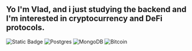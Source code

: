 ## Yo I'm Vlad, and i just studying the **backend** and I'm interested in **cryptocurrency** and **DeFi** protocols.
![Static Badge](https://img.shields.io/badge/go-black?style=for-the-badge&logo=go)
![Postgres](https://img.shields.io/badge/postgres-%23316192.svg?style=for-the-badge&logo=postgresql&logoColor=white)
![MongoDB](https://img.shields.io/badge/MongoDB-%234ea94b.svg?style=for-the-badge&logo=mongodb&logoColor=white)
![Bitcoin](https://img.shields.io/badge/Bitcoin-000?style=for-the-badge&logo=bitcoin&logoColor=white)
